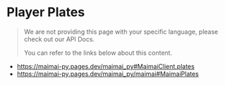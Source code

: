 # Player Plates

> We are not providing this page with your specific language, please check out our API Docs.
>
> You can refer to the links below about this content.

- https://maimai-py.pages.dev/maimai_py#MaimaiClient.plates
- https://maimai-py.pages.dev/maimai_py/maimai#MaimaiPlates